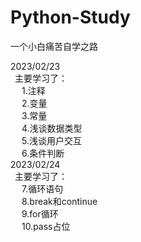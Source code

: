 # Python-Study
一个小白痛苦自学之路

2023/02/23\
 &ensp;主要学习了：\
 &ensp; &ensp;1.注释\
 &ensp; &ensp;2.变量\
 &ensp; &ensp;3.常量\
 &ensp; &ensp;4.浅谈数据类型\
 &ensp; &ensp;5.浅谈用户交互\
 &ensp; &ensp;6.条件判断\
 2023/02/24\
&ensp;主要学习了：\
 &ensp; &ensp;7.循环语句\
 &ensp; &ensp;8.break和continue\
 &ensp; &ensp;9.for循环\
 &ensp; &ensp;10.pass占位
